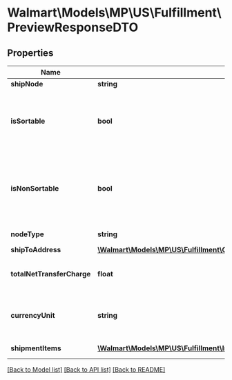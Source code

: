 # Walmart\Models\MP\US\Fulfillment\PreviewResponseDTO

## Properties

Name | Type | Description | Notes
------------ | ------------- | ------------- | -------------
**shipNode** | **string** | Ship Node | [optional]
**isSortable** | **bool** | Flag indicating if the dimensions of the item make it sortable | [optional]
**isNonSortable** | **bool** | Flag indicating if the dimensions of the item make it non-sortable | [optional]
**nodeType** | **string** | Node Type: FC/ICC | [optional]
**shipToAddress** | [**\Walmart\Models\MP\US\Fulfillment\GetInboundShipments200ResponsePayloadInnerShipToAddress**](GetInboundShipments200ResponsePayloadInnerShipToAddress.md) |  | [optional]
**totalNetTransferCharge** | **float** | Total charge if you are using ITS. | [optional]
**currencyUnit** | **string** | Currency in which transfer charge is estimated | [optional]
**shipmentItems** | [**\Walmart\Models\MP\US\Fulfillment\InboundPreview200ResponsePayloadInnerPreviewsInnerPreviewInnerShipmentItemsInner[]**](InboundPreview200ResponsePayloadInnerPreviewsInnerPreviewInnerShipmentItemsInner.md) | Shipment items | [optional]


[[Back to Model list]](./) [[Back to API list]](../../../../../README.md#supported-apis) [[Back to README]](../../../../../README.md)
